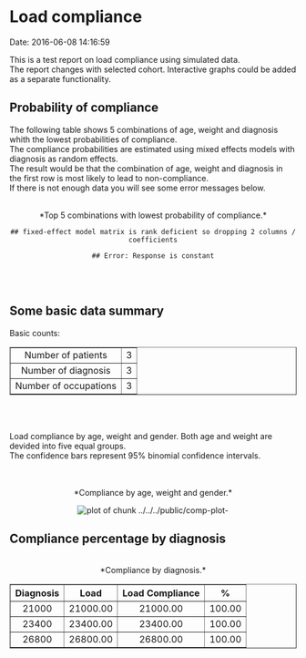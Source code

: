 Load compliance
================================================================================

Date: 2016-06-08 14:16:59

This is a test report on load compliance using simulated data.  
The report changes with selected cohort. Interactive graphs could be added as a separate functionality.  

## Probability of compliance  
The following table shows 5 combinations of age, weight and diagnosis whith the lowest probabilities of compliance.  
The compliance probabilities are estimated using mixed effects models with diagnosis as random effects.  
The result would be that the combination of age, weight and diagnosis in the first row is most likely to lead to non-compliance.  
If there is not enough data you will see some error messages below.  
<br>
<center>
*Top 5 combinations with lowest probability of compliance.*

```
## fixed-effect model matrix is rank deficient so dropping 2 columns / coefficients
```

```
## Error: Response is constant
```
</center>
<br>
<br>

## Some basic data summary  
Basic counts: 
<center>
<!-- html table generated in R 3.2.3 by xtable 1.8-2 package -->
<!-- Wed Jun 08 14:16:59 2016 -->
<table cellspacing="5" cellpadding="10" border="1">
  <tr> <td align="center"> Number of patients </td> <td align="center">   3 </td> </tr>
  <tr> <td align="center"> Number of diagnosis </td> <td align="center">   3 </td> </tr>
  <tr> <td align="center"> Number of occupations </td> <td align="center">   3 </td> </tr>
   </table>
</center>  
<br>
<br>

Load compliance by age, weight and gender. Both age and weight are devided into five equal groups.  
The confidence bars represent 95% binomial confidence intervals.  
<br>
<br>
<center>
*Compliance by age, weight and gender.*  


![plot of chunk ../../../public/comp-plot-](figure/../../../public/comp-plot--1.png)  
</center>  



## Compliance percentage by diagnosis
<br>
<center>
*Compliance by diagnosis.*  
<!-- html table generated in R 3.2.3 by xtable 1.8-2 package -->
<!-- Wed Jun 08 14:17:00 2016 -->
<table cellspacing="5" cellpadding="10" border="1">
<tr> <th> Diagnosis </th> <th> Load </th> <th> Load Compliance </th> <th> % </th>  </tr>
  <tr> <td align="center"> 21000 </td> <td align="center"> 21000.00 </td> <td align="center"> 21000.00 </td> <td align="center"> 100.00 </td> </tr>
  <tr> <td align="center"> 23400 </td> <td align="center"> 23400.00 </td> <td align="center"> 23400.00 </td> <td align="center"> 100.00 </td> </tr>
  <tr> <td align="center"> 26800 </td> <td align="center"> 26800.00 </td> <td align="center"> 26800.00 </td> <td align="center"> 100.00 </td> </tr>
   </table>
</center>    
<br>  
<br>


